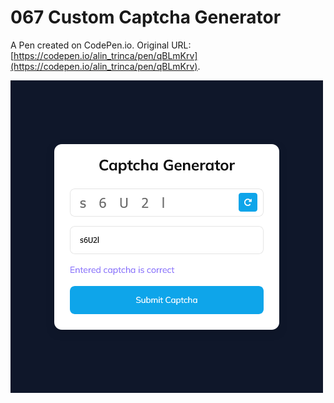 # 067 Custom Captcha Generator

A Pen created on CodePen.io. Original URL: [https://codepen.io/alin_trinca/pen/qBLmKrv](https://codepen.io/alin_trinca/pen/qBLmKrv).

![Custom Captcha Generator Screenshot](custom-captcha.png)
